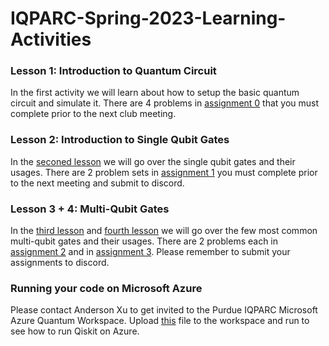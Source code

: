 # IQPARC-Spring-2023-Learning-Activities
### Lesson 1: Introduction to Quantum Circuit
In the first activity we will learn about how to setup the basic quantum circuit and simulate it. There are 4 problems in [assignment 0](https://github.com/IQPARC/IQPARC-Spring-2023-Learning-Activities/tree/main/Assignment_0) that you must complete prior to the next club meeting.

### Lesson 2: Introduction to Single Qubit Gates
In the [seconed lesson](https://github.com/IQPARC/IQPARC-Spring-2023-Learning-Activities/blob/main/Lecture/SingleQubitGates.ipynb) we will go over the single qubit gates and their usages. There are 2 problem sets in [assignment 1](https://github.com/IQPARC/IQPARC-Spring-2023-Learning-Activities/tree/main/Assignment_1) you must complete prior to the next meeting and submit to discord.

### Lesson 3 + 4: Multi-Qubit Gates
In the [third lesson](https://github.com/IQPARC/IQPARC-Spring-2023-Learning-Activities/blob/main/Lecture/MultipleQubitGatesPart1.ipynb) and [fourth lesson](https://github.com/IQPARC/IQPARC-Spring-2023-Learning-Activities/blob/main/Lecture/MultiQubitGatesPart2.ipynb) we will go over the few most common multi-qubit gates and their usages. There are 2 problems each in [assignment 2](https://github.com/IQPARC/IQPARC-Spring-2023-Learning-Activities/tree/main/Assignment_2) and in [assignment 3](https://github.com/IQPARC/IQPARC-Spring-2023-Learning-Activities/tree/main/Assignment_3). Please remember to submit your assignments to discord.

### Running your code on Microsoft Azure
Please contact Anderson Xu to get invited to the Purdue IQPARC Microsoft Azure Quantum Workspace. Upload [this](https://github.com/IQPARC/IQPARC-Spring-2023-Learning-Activities/blob/main/Lecture/QiskitTest.ipynb) file to the workspace and run to see how to run Qiskit on Azure.
